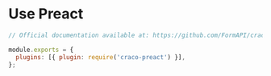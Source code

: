 # Use Preact

```js title="craco.config.js"
// Official documentation available at: https://github.com/FormAPI/craco-preact

module.exports = {
  plugins: [{ plugin: require('craco-preact') }],
};
```
